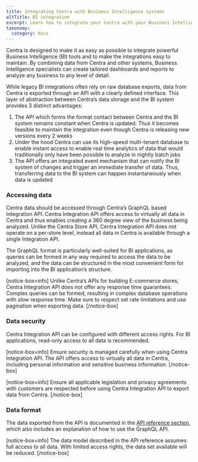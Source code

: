 ```yaml
---
title: Integrating Centra with Business Intelligence systems
altTitle: BI integration
excerpt: Learn how to integrate your Centra with your Business Intelligence system
taxonomy:
  category: docs
---
```


Centra is designed to make it as easy as possible to integrate powerful Business Intelligence (BI) tools and to make the integrations easy to maintain. By combining data from Centra and other systems, Business Intelligence specialists can create tailored dashboards and reports to analyze any business to any level of detail.

While legacy BI integrations often rely on raw database exports, data from Centra is exported through an API with a clearly defined interface. This layer of abstraction between Centra’s data storage and the BI system provides 3 distinct advantages:

1. The API which forms the format contact between Centra and the BI system remains constant when Centra is updated. Thus it becomes feasible to maintain the integration even though Centra is releasing new versions every 2 weeks
2. Under the hood Centra can use its high-speed multi-tenant database to enable instant access to enable real time analytics of data that would traditionally only have been possible to analyze in nightly batch jobs
3. The API offers an integrated event mechanism that can notify the BI system of changes and trigger an immediate transfer of data. Thus, transferring data to the BI system can happen instantaneously when data is updated

### Accessing data

Centra data should be accessed through Centra’s GraphQL based Integration API. Centra Integration API offers access to virtually all data in Centra and thus enables creating a 360 degree view of the business being analyzed. Unlike the Centra Store API, Centra Integration API does not operate on a per-store level, instead all data in Centra is available through a single Integration API.

The GraphQL format is particularly well-suited for BI applications, as queries can be formed in any way required to access the data to be analyzed, and the data can be structured in the most convenient form for importing into the BI application’s structure.

[notice-box=info]
Unlike Centra’s APIs for building E-commerce stores, Centra Integration API does not offer any response time guarantees. Complex queries can be formed, resulting in complex database operations with slow response time. Make sure to respect set rate limitations and use pagination when exporting data.
[/notice-box]

### Data security

Centra Integration API can be configured with different access rights. For BI applications, read-only access to all data is recommended.

[notice-box=info]
Ensure security is managed carefully when using Centra Integration API. The API offers access to virtually all data in Centra, including personal information and sensitive business information.
[/notice-box]

[notice-box=info]
Ensure all applicable legislation and privacy agreements with customers are respected before using Centra Integration API to export data from Centra.
[/notice-box]

### Data format

The data exported from the API is documented in the [API reference section](https://centra-api-documentation-demo.herokuapp.com/api-references), which also includes an explanation of how to use the GraphQL API.

[notice-box=info]
The data model described in the API reference assumes full access to all data. With limited access rights, the data set available will be reduced.
[/notice-box]
